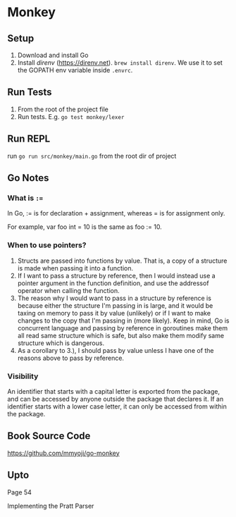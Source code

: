 # Monkey

## Setup
1. Download and install Go
2. Install *direnv* (https://direnv.net). ```brew install direnv```. We use it to set the GOPATH env variable inside ```.envrc```.

## Run Tests
1. From the root of the project file
2. Run tests. E.g. ```go test monkey/lexer```

## Run REPL

run ```go run src/monkey/main.go``` from the root dir of project

## Go Notes
### What is ```:=```
In Go, := is for declaration + assignment, whereas = is for assignment only.

For example, var foo int = 10 is the same as foo := 10.

### When to use pointers?
1. Structs are passed into functions by value. That is, a copy of a structure is made when passing it into a function.
2. If I want to pass a structure by reference, then I would instead use a pointer argument in the function definition, and use the addressof operator when calling the function.
3. The reason why I would want to pass in a structure by reference is because either the structure I'm passing in is large, and it would be taxing on memory to pass it by value (unlikely) or if I want to make changes to the copy that I'm passing in (more likely).
Keep in mind, Go is concurrent language and passing by reference in goroutines make them all read same structure which is safe, but also make them modify same structure which is dangerous.
4. As a corollary to 3.), I should pass by value unless I have one of the reasons above to pass by reference.

### Visibility
An identifier that starts with a capital letter is exported from the package, and can be accessed by anyone outside the package that declares it.
If an identifier starts with a lower case letter, it can only be accessed from within the package.

## Book Source Code

https://github.com/mmyoji/go-monkey


## Upto
Page 54

Implementing the Pratt Parser

